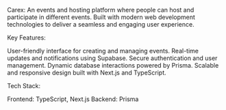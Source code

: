 Carex: 
An events and hosting platform where people can host and participate in different events. Built with modern web development technologies to deliver a seamless and engaging user experience.

Key Features:

User-friendly interface for creating and managing events.
Real-time updates and notifications using Supabase.
Secure authentication and user management.
Dynamic database interactions powered by Prisma.
Scalable and responsive design built with Next.js and TypeScript.

Tech Stack:

Frontend: TypeScript, Next.js
Backend: Prisma

